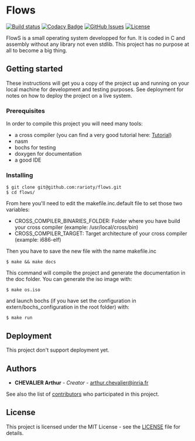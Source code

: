 # Flows

[![Build status](https://travis-ci.org/Rarioty/FlowS.svg?branch=master)](https://travis-ci.org/Rarioty/FlowS)
[![Codacy Badge](https://api.codacy.com/project/badge/Grade/2391d8a93bc6413f9658c1a804b62ea6)](https://www.codacy.com/app/Rarioty/FlowS?utm_source=github.com&amp;utm_medium=referral&amp;utm_content=Rarioty/FlowS&amp;utm_campaign=Badge_Grade)
[![GitHub Issues](https://img.shields.io/github/issues/Rarioty/FlowS.svg)](https://github.com/Rarioty/FlowS/issues)
[![License](https://img.shields.io/badge/license-MIT%20License-brightgreen.svg)](https://opensource.org/licenses/MIT)

FlowS is a small operating system developped for fun. It is coded in C and assembly without any library not even stdlib. This project has no purpose at all to become a big thing.

## Getting started

These instructions will get you a copy of the project up and running on your local machine for development and testing purposes. See deployment for notes on how to deploy the project on a live system.

### Prerequisites

In order to compile this project you will need many tools:
* a cross compiler (you can find a very good tutorial here: [Tutorial](http://wiki.osdev.org/GCC_Cross-Compiler))
* nasm
* bochs for testing
* doxygen for documentation
* a good IDE

### Installing

```
$ git clone git@github.com:rarioty/flows.git
$ cd flows/
```
From here you'll need to edit the makefile.inc.default file to set those two variables:
* CROSS_COMPILER_BINARIES_FOLDER: Folder where you have build your cross compiler (example: /usr/local/cross/bin)
* CROSS_COMPILER_TARGET: Target architecture of your cross compiler (example: i686-elf)

Then you have to save the new file with the name makefile.inc
```
$ make && make docs
```
This command will compile the project and generate the documentation in the doc folder. You can generate the iso image with:
```
$ make os.iso
```
and launch bochs (if you have set the configuration in extern/bochs_configuration in the root folder) with:
```
$ make run
```

## Deployment

This project don't support deployment yet.

## Authors

* **CHEVALIER Arthur** - *Creator* - <arthur.chevalier@inria.fr>

See also the list of [contributors](https://github.com/Rarioty/FlowS/contributors) who participated in this project.

## License

This project is  licensed under the MIT License - see the [LICENSE](LICENSE) file for details.
